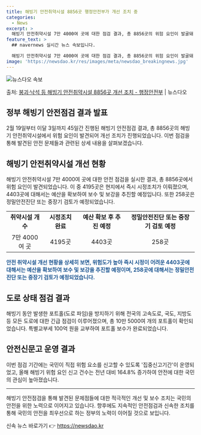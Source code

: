 ```yaml
---
title: 해빙기 안전취약시설 8856곳 행정안전부가 개선 조치 중
categories:
  - News
excerpt: >
  해빙기 안전취약시설 7만 4000여 곳에 대한 점검 결과, 총 8856곳의 위험 요인이 발굴돼 조치가 이뤄졌…
feature_text: >
  ## navernews 실시간 뉴스 속보입니다.

  해빙기 안전취약시설 7만 4000여 곳에 대한 점검 결과, 총 8856곳의 위험 요인이 발굴돼 조치가 이뤄졌…
image: 'https://newsdao.kr/res/images/meta/newsdao_breakingnews.jpg'
---
```


![뉴스다오 속보](https://newsdao.kr/res/images/meta/newsdao_breakingnews.jpg)

<p>출처: <a href="https://newsdao.kr/3610" rel="dofollow">붕괴·낙석 등 해빙기 안전취약시설 8856곳 개선 조치 - 행정안전부</a> | 뉴스다오</p>

<h2 data-ke-size="size26">정부 해빙기 안전점검 결과 발표</h2>
<p data-ke-size="size16">2월 19일부터 이달 3일까지 45일간 진행된 해빙기 안전점검 결과, 총 8856곳의 해빙기 안전취약시설에서 위험 요인이 발견되어 개선 조치가 진행되었습니다. 이번 점검을 통해 발견된 안전 문제들과 관련된 상세 내용을 살펴보겠습니다.</p>

<h2 data-ke-size="size26">해빙기 안전취약시설 개선 현황</h2>
<p data-ke-size="size16">해빙기 안전취약시설 7만 4000여 곳에 대한 안전 점검을 실시한 결과, 총 8856곳에서 위험 요인이 발견되었습니다. 이 중 4195곳은 현지에서 즉시 시정조치가 이뤄졌으며, 4403곳에 대해서는 예산을 확보하여 보수 및 보강을 추진할 예정입니다. 또한 258곳은 정밀안전진단 또는 중장기 검토가 예정되었습니다.</p>

<table>
	<tr>
		<td style="text-align: center; height: 17px;"><b>취약시설 개수</b></td>
		<td style="text-align: center; height: 17px;"><b>시정조치 완료</b></td>
		<td style="text-align: center; height: 17px;"><b>예산 확보 후 추진 예정</b></td>
		<td style="text-align: center; height: 17px;"><b>정밀안전진단 또는 중장기 검토 예정</b></td>
	</tr>
	<tr>
		<td style="text-align: center; height: 17px;">7만 4000여 곳</td>
		<td style="text-align: center; height: 17px;">4195곳</td>
		<td style="text-align: center; height: 17px;">4403곳</td>
		<td style="text-align: center; height: 17px;">258곳</td>
	</tr>
</table>

<b><span style="color: #1a5490;">안전 취약시설 개선 현황을 상세히 보면, 위험도가 높아 즉시 시정이 어려운 4403곳에 대해서는 예산을 확보하여 보수 및 보강을 추진할 예정이며, 258곳에 대해서는 정밀안전진단 또는 중장기 검토가 예정되었습니다.</span></b>

<h2 data-ke-size="size26">도로 상태 점검 결과</h2>
<p data-ke-size="size16">해빙기 동안 발생한 포트홀(도로 파임)을 방지하기 위해 전국의 고속도로, 국도, 지방도 등 모든 도로에 대한 긴급 점검이 이루어졌으며, 총 10만 5000여 개의 포트홀이 확인되었습니다. 특별교부세 100억 원을 교부하여 포트홀 보수가 완료되었습니다.</p>

<h2 data-ke-size="size26">안전신문고 운영 결과</h2>
<p data-ke-size="size16">이번 점검 기간에는 국민이 직접 위험 요소를 신고할 수 있도록 '집중신고기간'이 운영되었고, 올해 해빙기 위험 요인 신고 건수는 전년 대비 164.8% 증가하여 안전에 대한 국민의 관심이 높아졌습니다.</p>

<hr>

<p data-ke-size="size16">해빙기 안전점검을 통해 발견된 문제점들에 대한 적극적인 개선 및 보수 조치는 국민의 안전을 위한 노력으로 이어지고 있습니다. 향후에도 지속적인 안전점검과 신속한 조치를 통해 국민의 안전을 최우선으로 하는 정부의 노력이 이어질 것으로 보입니다.</p> 

신속 뉴스 바로가기 👉 <a href="https://newsdao.kr" rel="dofollow">https://newsdao.kr</a>


